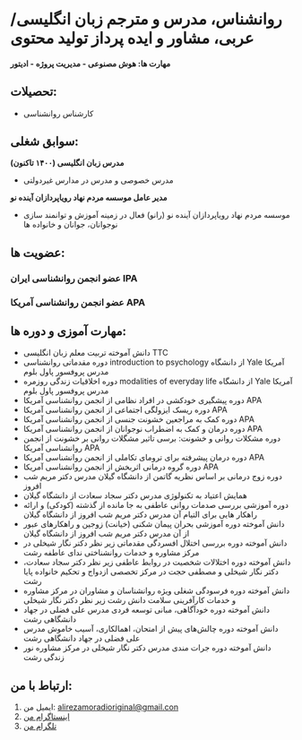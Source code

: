 # روانشناس، مدرس و مترجم زبان انگلیسی/عربی، مشاور و ایده پرداز تولید محتوی

#### مهارت ها: هوش مصنوعی - مدیریت پروژه - ادیتور 

## تحصیلات:
- کارشناس روانشناسی

## سوابق شغلی:
**مدرس زبان انگلیسی (۱۴۰۰ تاکنون)**
- مدرس خصوصی و مدرس در مدارس غیردولتی

**مدیر عامل موسسه مردم نهاد رویاپردازان آینده نو**
- موسسه مردم نهاد رویاپردازان آینده نو (رانو) فعال در زمینه آموزش و توانمند سازی نوجوانان، جوانان و خانواده ها
## عضویت ها:
### عضو انجمن روانشناسی ایران IPA
### عضو انجمن روانشناسی آمریکا APA


## مهارت آموزی و دوره ها:
- دانش آموخته تربیت معلم زبان انگلیسی TTC
- دوره مقدماتی روانشناسی introduction to psychology از دانشگاه Yale آمریکا مدرس پروفسور پاول بلوم
- دوره اخلاقیات زندگی روزمره modalities of everyday life از دانشگاه Yale آمریکا مدرس پروفسور پاول بلوم
- دوره پیشگیری خودکشی در افراد نظامی از انجمن روانشناسی آمریکا APA 
- دوره ریسک ایزولگی اجتماعی از انجمن روانشناسی آمریکا APA 
- دوره کمک به مراجعین خشونت جنسی از انجمن روانشناسی آمریکا APA
- دوره درمان و کمک به اضطراب نوجوانان از انجمن روانشناسی آمریکا APA
- دوره مشکلات روانی و خشونت: برسی تاثیر مشگلات روانی بر خشونت از انجمن روانشناسی آمریکا APA
- دوره درمان پیشرفته برای ترومای تکاملی از انجمن روانشناسی آمریکا APA
- دوره گروه درمانی اثربخش از انجمن روانشناسی آمریکا APA
- دوره زوج درمانی بر اساس نظریه گاتمن از دانشگاه گیلان مدرس دکتر مریم شب افروز
- همایش اعتیاد به تکنولوژی مدرس دکتر سجاد سعادت از دانشگاه گیلان
- دوره آموزشی بررسی صدمات روانی عاطفی به جا مانده از گذشته (کودکی) و ارائه راهکار هایی برای التیام آن مدرس دکتر مریم شب افروز از دانشگاه گیلان
- دانش آموخته دوره آموزشی بحران پیمان شکنی (خیانت) زوجین و راهکارهای عبور از آن مدرس دکتر مریم شب افروز از دانشگاه گیلان
- دانش آموخته دوره بررسی اختلال افسردگی مقدماتی زیر نظر دکتر نگار شیخلی در مرکز مشاوره و خدمات روانشناختی ندای عاطفه رشت
- دانش آموخته دوره اختلالات شخصیت در روابط عاطفی زیر نظر دکتر سجاد سعادت، دکتر نگار شیخلی و مصطفی حجت در مرکز تخصصی ازدواج و تحکیم خانواده پایا رشت
- دانش آموخته دوره فرسودگی شغلی ویژه روانشناسان و مشاوران در مرکز مشاوره و خدمات کارآفرینی سلامت دانش رشت زیر نظر دکتر نگار شیخلی
- دانش آموخته دوره خودآگاهی، مبانی توسعه فردی مدرس علی فضلی در جهاد دانشگاهی رشت
- دانش آموخته دوره چالش‌های پیش از امتحان، اهمالکاری، آسیب خاموش مدرس علی فضلی در جهاد دانشگاهی رشت
- دانش آموخته دوره جرات مندی مدرس دکتر نگار شیخلی در مرکز مشاوره نور زندگی رشت

  

## ارتباط با من:
1. ایمیل من: alirezamoradioriginal@gmail.con
2. [اینستاگرام من](https://www.instagram.com/alirezamoradi.psy?igsh=NXc5cDc5am1oY2Ro)
3. [تلگرام من](https://t.me/psychewriter)

